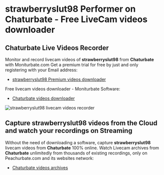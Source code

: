 # strawberryslut98 Performer on Chaturbate - Free LiveCam videos downloader

## Chaturbate Live Videos Recorder

Monitor and record livecam videos of **strawberryslut98** from **Chaturbate** with Moniturbate.com
Get a premium trial for free by just and only registering with your Email address:
* [strawberryslut98 Premium videos downloader](https://moniturbate.com/request-demo-licence-key.html)

Free livecam videos downloader - Moniturbate Software:
* [Chaturbate videos downloader](https://moniturbate.com/moniturbate-download-software.html)

![strawberryslut98 livecam videos recorder](https://peachurnet.com/templates/moniturbate-software.png)


## Capture strawberryslut98 videos from the Cloud and watch your recordings on Streaming

Without the need of downloading a software, capture **strawberryslut98** livecam videos from **Chaturbate** 100% online.
Watch Livecam archives from **Chaturbate** unlimitedly from thousands of existing recordings, only on Peachurbate.com and its websites network:
* [Chaturbate videos archives](https://peachurnet.com/)